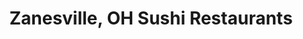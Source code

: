 ---
layout: city
title: Zanesville, OH Sushi Restaurants
permalink: /ohio/zanesville/
stateAbbr: OH
stateName: Ohio
cityName: Zanesville
---